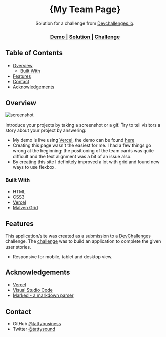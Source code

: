 <!-- Please update value in the {}  -->

<h1 align="center">{My Team Page}</h1>

<div align="center">
   Solution for a challenge from  <a href="http://devchallenges.io" target="_blank">Devchallenges.io</a>.
</div>

<div align="center">
  <h3>
    <a href="https://team-page-dev-challenges.vercel.app/">
      Demo
    </a>
    <span> | </span>
    <a href="https://{your-url-to-the-solution}">
      Solution
    </a>
    <span> | </span>
    <a href="https://devchallenges.io/challenges/hhmesazsqgKXrTkYkt0U">
      Challenge
    </a>
  </h3>
</div>

<!-- TABLE OF CONTENTS -->

## Table of Contents

- [Overview](#overview)
  - [Built With](#built-with)
- [Features](#features)
- [Contact](#contact)
- [Acknowledgements](#acknowledgements)

<!-- OVERVIEW -->

## Overview

![screenshot](https://i.gyazo.com/9b31e92a01cea85ccf742136b7cc31ee.jpg)

Introduce your projects by taking a screenshot or a gif. Try to tell visitors a story about your project by answering:

- My demo is live using [Vercel](https://vercel.com/), the demo can be found [here](https://team-page-dev-challenges.vercel.app/)
- Creating this page wasn't the easiest for me. I had a few things go wrong at the beginning: the positioning of the team cards was quite difficult and the text alignment was a bit of an issue also.
- By creating this site I definitely improved a lot with grid and found new ways to use flexbox.

### Built With

<!-- This section should list any major frameworks that you built your project using. Here are a few examples.-->

- HTML
- CSS3
- [Vercel](https://vercel.com/)
- [Malven Grid](https://grid.malven.co/)

## Features

<!-- List the features of your application or follow the template. Don't share the figma file here :) -->

This application/site was created as a submission to a [DevChallenges](https://devchallenges.io/challenges) challenge. The [challenge](https://devchallenges.io/challenges/hhmesazsqgKXrTkYkt0U) was to build an application to complete the given user stories.

- Responsive for mobile, tablet and desktop view.

## Acknowledgements

<!-- This section should list any articles or add-ons/plugins that helps you to complete the project. This is optional but it will help you in the future. For exmpale -->

- [Vercel](https://vercel.com/)
- [Visual Studio Code](https://code.visualstudio.com/)
- [Marked - a markdown parser](https://github.com/chjj/marked)

## Contact

- GitHub [@tattybusiness](https://github.com/tattybusiness)
- Twitter [@tattysound](https://twitter.com/TattySound)
